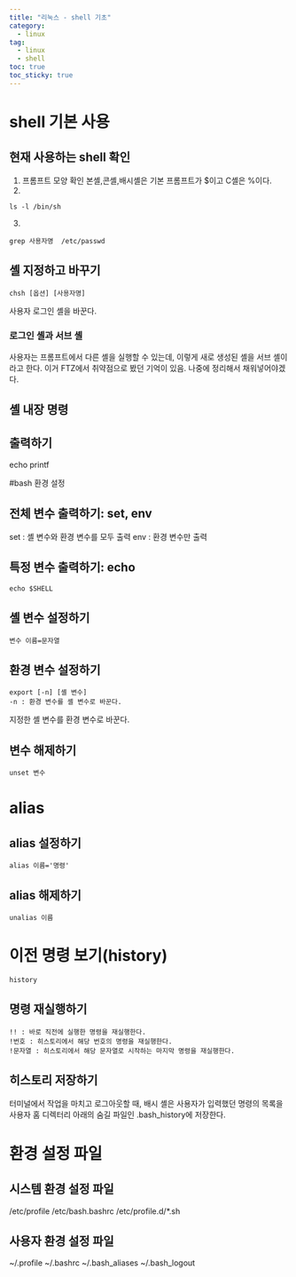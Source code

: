 ```yaml
---
title: "리눅스 - shell 기초"
category:
  - linux
tag:
  - linux
  - shell
toc: true
toc_sticky: true
---
```

# shell 기본 사용
## 현재 사용하는 shell 확인
1) 프롬프트 모양 확인
본셸,콘셸,배시셸은 기본 프롬프트가 $이고 C셸은 %이다.
2)
~~~
ls -l /bin/sh
~~~
3)
~~~
grep 사용자명  /etc/passwd
~~~
## 셸 지정하고 바꾸기
~~~
chsh [옵션] [사용자명]
~~~
사용자 로그인 셸을 바꾼다.
### 로그인 셸과 서브 셸
사용자는 프롬프트에서 다른 셸을 실행할 수 있는데, 이렇게 새로 생성된 셸을 서브 셸이라고 한다.
이거 FTZ에서 취약점으로 봤던 기억이 있음. 나중에 정리해서 채워넣어야겠다.
## 셸 내장 명령
## 출력하기
echo
printf

#bash 환경 설정
## 전체 변수 출력하기: set, env
set : 셸 변수와 환경 변수를 모두 출력
env : 환경 변수만 출력
## 특정 변수 출력하기: echo
~~~
echo $SHELL
~~~
## 셸 변수 설정하기
~~~
변수 이름=문자열
~~~
## 환경 변수 설정하기
~~~
export [-n] [셸 변수]
-n : 환경 변수를 셸 변수로 바꾼다.
~~~
지정한 셸 변수를 환경 변수로 바꾼다.
## 변수 해제하기
~~~
unset 변수
~~~
# alias
## alias 설정하기
~~~
alias 이름='명령'
~~~
## alias 해제하기
~~~
unalias 이름
~~~

# 이전 명령 보기(history)
~~~
history
~~~
## 명령 재실행하기
~~~
!! : 바로 직전에 실행한 명령을 재실행한다.
!번호 : 히스토리에서 해당 번호의 명령을 재실행한다.
!문자열 : 히스토리에서 해당 문자열로 시작하는 마지막 명령을 재실행한다.
~~~
## 히스토리 저장하기
터미널에서 작업을 마치고 로그아웃할 때, 배시 셸은 사용자가 입력했던 명령의 목록을 사용자 홈 디렉터리 아래의 숨길 파일인 .bash_history에 저장한다.

# 환경 설정 파일
## 시스템 환경 설정 파일
/etc/profile
/etc/bash.bashrc
/etc/profile.d/\*.sh
## 사용자 환경 설정 파일
~/.profile
~/.bashrc
~/.bash_aliases
~/.bash_logout
